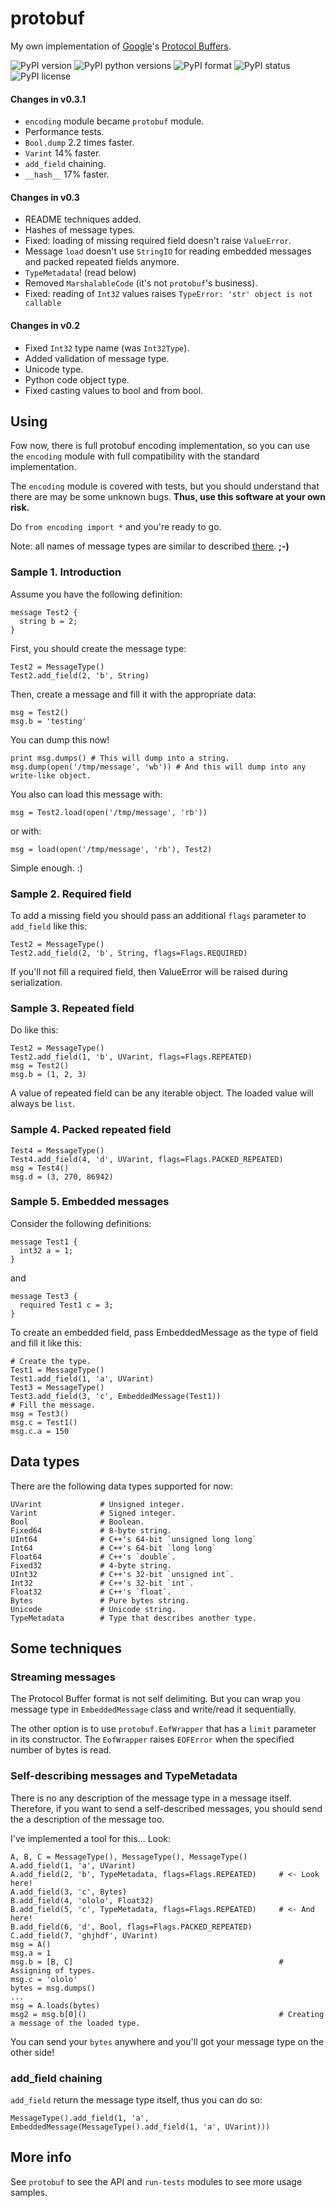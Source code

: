 protobuf
========

My own implementation of [Google](http://www.google.com)'s [Protocol Buffers](http://code.google.com/apis/protocolbuffers/docs/encoding.html).


![PyPI version](https://img.shields.io/pypi/v/pure-protobuf.svg) 
![PyPI python versions](https://img.shields.io/pypi/pyversions/pure-protobuf.svg) 
![PyPI format](https://img.shields.io/pypi/format/pure-protobuf.svg) 
![PyPI status](https://img.shields.io/pypi/status/pure-protobuf.svg) 
![PyPI license](https://img.shields.io/pypi/l/pure-protobuf.svg)

#### Changes in v0.3.1

-   `encoding` module became `protobuf` module.
-   Performance tests.
-   `Bool.dump` 2.2 times faster.
-   `Varint` 14% faster.
-   `add_field` chaining.
-   `__hash__` 17% faster.

#### Changes in v0.3

-   README techniques added.
-   Hashes of message types.
-   Fixed: loading of missing required field doesn't raise `ValueError`.
-   Message `load` doesn't use `StringIO` for reading embedded messages and packed repeated fields anymore.
-   `TypeMetadata`! (read below)
-   Removed `MarshalableCode` (it's not `protobuf`'s business).
-   Fixed: reading of `Int32` values raises `TypeError: 'str' object is not callable`

#### Changes in v0.2

-   Fixed `Int32` type name (was `Int32Type`).
-   Added validation of message type.
-   Unicode type.
-   Python code object type.
-   Fixed casting values to bool and from bool.

Using
-----

Fow now, there is full protobuf encoding implementation, so you can use the `encoding` module with full compatibility with the standard implementation.

The `encoding` module is covered with tests, but you should understand that there are may be some unknown bugs. **Thus, use this software at your own risk.**

Do `from encoding import *` and you're ready to go.

Note: all names of message types are similar to described [there](http://code.google.com/apis/protocolbuffers/docs/encoding.html). **;-)**

### Sample 1. Introduction

Assume you have the following definition:

    message Test2 {
      string b = 2;
    }
    
First, you should create the message type:

    Test2 = MessageType()
    Test2.add_field(2, 'b', String)
    
Then, create a message and fill it with the appropriate data:

    msg = Test2()
    msg.b = 'testing'
    
You can dump this now!

    print msg.dumps() # This will dump into a string.
    msg.dump(open('/tmp/message', 'wb')) # And this will dump into any write-like object.
    
You also can load this message with:

    msg = Test2.load(open('/tmp/message', 'rb'))

or with:

    msg = load(open('/tmp/message', 'rb'), Test2)
    
Simple enough. :)

### Sample 2. Required field

To add a missing field you should pass an additional `flags` parameter to `add_field` like this:

    Test2 = MessageType()
    Test2.add_field(2, 'b', String, flags=Flags.REQUIRED)
    
If you'll not fill a required field, then ValueError will be raised during serialization.

### Sample 3. Repeated field

Do like this:

    Test2 = MessageType()
    Test2.add_field(1, 'b', UVarint, flags=Flags.REPEATED)
    msg = Test2()
    msg.b = (1, 2, 3)
    
A value of repeated field can be any iterable object. The loaded value will always be `list`.

### Sample 4. Packed repeated field

    Test4 = MessageType()
    Test4.add_field(4, 'd', UVarint, flags=Flags.PACKED_REPEATED)
    msg = Test4()
    msg.d = (3, 270, 86942)
    
### Sample 5. Embedded messages

Consider the following definitions:

    message Test1 {
      int32 a = 1;
    }
    
and
    
    message Test3 {
      required Test1 c = 3;
    }
    
To create an embedded field, pass EmbeddedMessage as the type of field and fill it like this:

    # Create the type.
    Test1 = MessageType()
    Test1.add_field(1, 'a', UVarint)
    Test3 = MessageType()
    Test3.add_field(3, 'c', EmbeddedMessage(Test1))
    # Fill the message.
    msg = Test3()
    msg.c = Test1()
    msg.c.a = 150
    
Data types
----------

There are the following data types supported for now:

    UVarint             # Unsigned integer.
    Varint              # Signed integer.
    Bool                # Boolean.
    Fixed64             # 8-byte string.
    UInt64              # C++'s 64-bit `unsigned long long`
    Int64               # C++'s 64-bit `long long`
    Float64             # C++'s `double`.
    Fixed32             # 4-byte string.
    UInt32              # C++'s 32-bit `unsigned int`.
    Int32               # C++'s 32-bit `int`.
    Float32             # C++'s `float`.
    Bytes               # Pure bytes string.
    Unicode             # Unicode string.
    TypeMetadata        # Type that describes another type.

Some techniques
---------------

### Streaming messages

The Protocol Buffer format is not self delimiting. But you can wrap you message type in `EmbeddedMessage` class and write/read it sequentially.

The other option is to use `protobuf.EofWrapper` that has a `limit` parameter in its constructor. The `EofWrapper` raises `EOFError` when the specified number of bytes is read.

### Self-describing messages and TypeMetadata

There is no any description of the message type in a message itself. Therefore, if you want to send a self-described messages, you should send the a description of the message too.

I've implemented a tool for this... Look:

    A, B, C = MessageType(), MessageType(), MessageType()
    A.add_field(1, 'a', UVarint)
    A.add_field(2, 'b', TypeMetadata, flags=Flags.REPEATED)     # <- Look here!
    A.add_field(3, 'c', Bytes)
    B.add_field(4, 'ololo', Float32)
    B.add_field(5, 'c', TypeMetadata, flags=Flags.REPEATED)     # <- And here!
    B.add_field(6, 'd', Bool, flags=Flags.PACKED_REPEATED)
    C.add_field(7, 'ghjhdf', UVarint)
    msg = A()
    msg.a = 1
    msg.b = [B, C]                                              # Assigning of types.
    msg.c = 'ololo'
    bytes = msg.dumps()
    ...
    msg = A.loads(bytes)
    msg2 = msg.b[0]()                                           # Creating a message of the loaded type.
    
You can send your `bytes` anywhere and you'll got your message type on the other side!

### add_field chaining

`add_field` return the message type itself, thus you can do so:

    MessageType().add_field(1, 'a', EmbeddedMessage(MessageType().add_field(1, 'a', UVarint)))

More info
---------

See `protobuf` to see the API and `run-tests` modules to see more usage samples.
    
